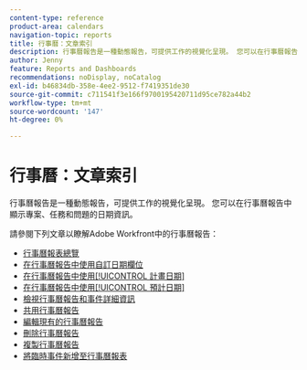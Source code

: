 ```yaml
---
content-type: reference
product-area: calendars
navigation-topic: reports
title: 行事曆：文章索引
description: 行事曆報告是一種動態報告，可提供工作的視覺化呈現。 您可以在行事曆報告中顯示專案、任務和問題的日期資訊。 請參閱這些文章以瞭解Adobe Workfront中的行事曆報告。
author: Jenny
feature: Reports and Dashboards
recommendations: noDisplay, noCatalog
exl-id: b46834db-358e-4ee2-9512-f7419351de30
source-git-commit: c711541f3e166f9700195420711d95ce782a44b2
workflow-type: tm+mt
source-wordcount: '147'
ht-degree: 0%

---
```


# 行事曆：文章索引

<!--Audited: 01/2024-->

行事曆報告是一種動態報告，可提供工作的視覺化呈現。 您可以在行事曆報告中顯示專案、任務和問題的日期資訊。

請參閱下列文章以瞭解Adobe Workfront中的行事曆報告：

* [行事曆報表總覽](../../../reports-and-dashboards/reports/calendars/calendar-reports-overview.md)
* [在行事曆報告中使用自訂日期欄位](../../../reports-and-dashboards/reports/calendars/use-custom-dates.md)
* [在行事曆報告中使用[!UICONTROL 計畫日期]](../../../reports-and-dashboards/reports/calendars/use-planned-dates.md)
* [在行事曆報告中使用[!UICONTROL 預計日期]](../../../reports-and-dashboards/reports/calendars/use-projected-dates.md)
* [檢視行事曆報告和事件詳細資訊](../../../reports-and-dashboards/reports/calendars/view-calendar-reports-and-event-details.md)
* [共用行事曆報告](../../../reports-and-dashboards/reports/calendars/share-a-calendar-report.md)
* [編輯現有的行事曆報告](../../../reports-and-dashboards/reports/calendars/edit-an-existing-calendar-report.md)
* [刪除行事曆報告](../../../reports-and-dashboards/reports/calendars/delete-a-calendar-report.md)
* [複製行事曆報告](../../../reports-and-dashboards/reports/calendars/copy-a-calendar-report.md)
* [將臨時事件新增至行事曆報表](../../../reports-and-dashboards/reports/calendars/add-ad-hoc-events.md)
